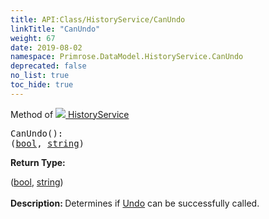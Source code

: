 ```yaml
---
title: API:Class/HistoryService/CanUndo
linkTitle: "CanUndo"
weight: 67
date: 2019-08-02
namespace: Primrose.DataModel.HistoryService.CanUndo
deprecated: false
no_list: true
toc_hide: true
---
```

Method of <a href="/docs/api-reference/Class/HistoryService"><img src="/icons/silk/clock.png"/>&nbsp;HistoryService</a>
<pre class="method-declaration">
CanUndo(): <div class="tuple"><a class="type" href="/docs/api-reference/System/ValueTuple"></a>(<a class="type" href="/docs/api-reference/System/Primitives#boolean">bool</a>, <a class="type" href="/docs/api-reference/System/string">string</a>)</div></pre>
<b>Return Type: </b>
<div class="tuple"><a class="type" href="/docs/api-reference/System/ValueTuple"></a>(<a class="type" href="/docs/api-reference/System/Primitives#boolean">bool</a>, <a class="type" href="/docs/api-reference/System/string">string</a>)</div>
<br/>
<b>Description: </b>
Determines if <a href="/docs/api-reference/Class/HistoryService/Undo" >Undo</a> can be successfully called.

